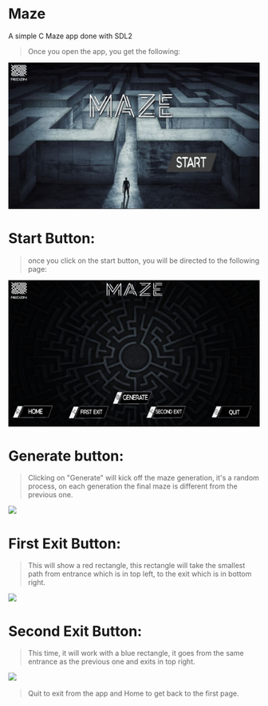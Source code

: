 # Maze
A simple C Maze app done with SDL2

>Once you open the app, you get the following:
<img src="pictures/firstScreen.png" width="800px" height="auto">

# Start Button:
>once you click on the start button, you will be directed to the following page:

<img src="pictures/secondScreen.png" width="800px" height="auto">

# Generate button:
>Clicking on "Generate" will kick off the maze generation, it's a random process, on each generation the final maze is different from the previous one.

<img src="https://media.giphy.com/media/rOIyUjtRkZnC1qzUSh/giphy.gif" width="auto" height="auto">

# First Exit Button:
>This will show a red rectangle, this rectangle will take the smallest path from entrance which is in top left, to the exit which is in bottom right.

<img src="https://media.giphy.com/media/Vpzu6rLx91eVhM1b8q/giphy.gif" width="auto" height="auto">

# Second Exit Button:
>This time, it will work with a blue rectangle, it goes from the same entrance as the previous one and exits in top right.

<img src="https://media.giphy.com/media/1I4Rofv65DHj3xAHs3/giphy.gif" width="auto" height="auto">


>Quit to exit from the app and Home to get back to the first page.
